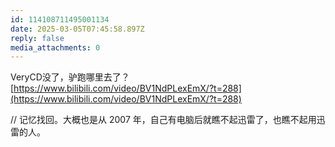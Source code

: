 ```yaml
---
id: 114108711495001134
date: 2025-03-05T07:45:58.897Z
reply: false
media_attachments: 0
---
```


VeryCD没了，驴跑哪里去了？ [https://www.bilibili.com/video/BV1NdPLexEmX/?t=288](https://www.bilibili.com/video/BV1NdPLexEmX/?t=288)

// 记忆找回。大概也是从 2007 年，自己有电脑后就瞧不起迅雷了，也瞧不起用迅雷的人。

